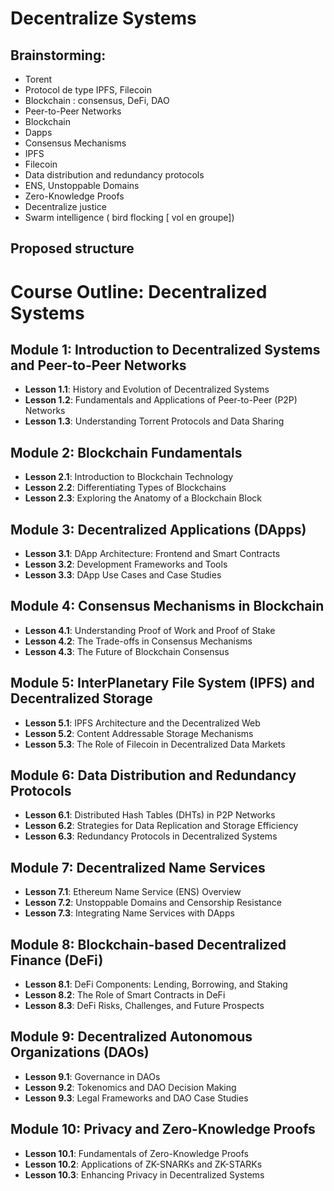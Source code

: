 # Decentralize Systems

## Brainstorming:

- Torent
- Protocol de type IPFS, Filecoin
- Blockchain : consensus, DeFi, DAO
- Peer-to-Peer Networks
- Blockchain
- Dapps
- Consensus Mechanisms
- IPFS
- Filecoin
- Data distribution and redundancy protocols
- ENS, Unstoppable Domains
- Zero-Knowledge Proofs
- Decentralize justice
- Swarm intelligence ( bird flocking [ vol en groupe])

## Proposed structure

# Course Outline: Decentralized Systems

## Module 1: Introduction to Decentralized Systems and Peer-to-Peer Networks
- **Lesson 1.1**: History and Evolution of Decentralized Systems
- **Lesson 1.2**: Fundamentals and Applications of Peer-to-Peer (P2P) Networks
- **Lesson 1.3**: Understanding Torrent Protocols and Data Sharing

## Module 2: Blockchain Fundamentals
- **Lesson 2.1**: Introduction to Blockchain Technology
- **Lesson 2.2**: Differentiating Types of Blockchains
- **Lesson 2.3**: Exploring the Anatomy of a Blockchain Block

## Module 3: Decentralized Applications (DApps)
- **Lesson 3.1**: DApp Architecture: Frontend and Smart Contracts
- **Lesson 3.2**: Development Frameworks and Tools
- **Lesson 3.3**: DApp Use Cases and Case Studies

## Module 4: Consensus Mechanisms in Blockchain
- **Lesson 4.1**: Understanding Proof of Work and Proof of Stake
- **Lesson 4.2**: The Trade-offs in Consensus Mechanisms
- **Lesson 4.3**: The Future of Blockchain Consensus

## Module 5: InterPlanetary File System (IPFS) and Decentralized Storage
- **Lesson 5.1**: IPFS Architecture and the Decentralized Web
- **Lesson 5.2**: Content Addressable Storage Mechanisms
- **Lesson 5.3**: The Role of Filecoin in Decentralized Data Markets

## Module 6: Data Distribution and Redundancy Protocols
- **Lesson 6.1**: Distributed Hash Tables (DHTs) in P2P Networks
- **Lesson 6.2**: Strategies for Data Replication and Storage Efficiency
- **Lesson 6.3**: Redundancy Protocols in Decentralized Systems

## Module 7: Decentralized Name Services
- **Lesson 7.1**: Ethereum Name Service (ENS) Overview
- **Lesson 7.2**: Unstoppable Domains and Censorship Resistance
- **Lesson 7.3**: Integrating Name Services with DApps

## Module 8: Blockchain-based Decentralized Finance (DeFi)
- **Lesson 8.1**: DeFi Components: Lending, Borrowing, and Staking
- **Lesson 8.2**: The Role of Smart Contracts in DeFi
- **Lesson 8.3**: DeFi Risks, Challenges, and Future Prospects

## Module 9: Decentralized Autonomous Organizations (DAOs)
- **Lesson 9.1**: Governance in DAOs
- **Lesson 9.2**: Tokenomics and DAO Decision Making
- **Lesson 9.3**: Legal Frameworks and DAO Case Studies

## Module 10: Privacy and Zero-Knowledge Proofs
- **Lesson 10.1**: Fundamentals of Zero-Knowledge Proofs
- **Lesson 10.2**: Applications of ZK-SNARKs and ZK-STARKs
- **Lesson 10.3**: Enhancing Privacy in Decentralized Systems

